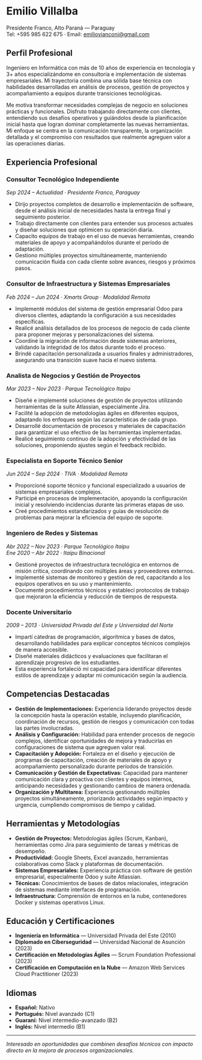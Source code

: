 # Emilio Villalba
Presidente Franco, Alto Paraná — Paraguay  
Tel: +595 985 622 675 · Email: emiliovianconi@gmail.com

## Perfil Profesional

Ingeniero en Informática con más de 10 años de experiencia en tecnología y 3+ años especializándome en consultoría e implementación de sistemas empresariales. Mi trayectoria combina una sólida base técnica con habilidades desarrolladas en análisis de procesos, gestión de proyectos y acompañamiento a equipos durante transiciones tecnológicas.

Me motiva transformar necesidades complejas de negocio en soluciones prácticas y funcionales. Disfruto trabajando directamente con clientes, entendiendo sus desafíos operativos y guiándolos desde la planificación inicial hasta que logran dominar completamente las nuevas herramientas. Mi enfoque se centra en la comunicación transparente, la organización detallada y el compromiso con resultados que realmente agreguen valor a las operaciones diarias.

## Experiencia Profesional

### Consultor Tecnológico Independiente
*Sep 2024 – Actualidad · Presidente Franco, Paraguay*
- Dirijo proyectos completos de desarrollo e implementación de software, desde el análisis inicial de necesidades hasta la entrega final y seguimiento posterior.
- Trabajo directamente con clientes para entender sus procesos actuales y diseñar soluciones que optimicen su operación diaria.
- Capacito equipos de trabajo en el uso de nuevas herramientas, creando materiales de apoyo y acompañándolos durante el período de adaptación.
- Gestiono múltiples proyectos simultáneamente, manteniendo comunicación fluida con cada cliente sobre avances, riesgos y próximos pasos.

### Consultor de Infraestructura y Sistemas Empresariales
*Feb 2024 – Jun 2024 · Xmarts Group · Modalidad Remota*
- Implementé módulos del sistema de gestión empresarial Odoo para diversos clientes, adaptando la configuración a sus necesidades específicas.
- Realicé análisis detallados de los procesos de negocio de cada cliente para proponer mejoras y personalizaciones del sistema.
- Coordiné la migración de información desde sistemas anteriores, validando la integridad de los datos durante todo el proceso.
- Brindé capacitación personalizada a usuarios finales y administradores, asegurando una transición suave hacia el nuevo sistema.

### Analista de Negocios y Gestión de Proyectos
*Mar 2023 – Nov 2023 · Parque Tecnológico Itaipu*
- Diseñé e implementé soluciones de gestión de proyectos utilizando herramientas de la suite Atlassian, especialmente Jira.
- Facilité la adopción de metodologías ágiles en diferentes equipos, adaptando los enfoques según las características de cada grupo.
- Desarrollé documentación de procesos y materiales de capacitación para garantizar el uso efectivo de las herramientas implementadas.
- Realicé seguimiento continuo de la adopción y efectividad de las soluciones, proponiendo ajustes según el feedback recibido.

### Especialista en Soporte Técnico Senior
*Jun 2024 – Sep 2024 · TIVA · Modalidad Remota*
- Proporcioné soporte técnico y funcional especializado a usuarios de sistemas empresariales complejos.
- Participé en procesos de implementación, apoyando la configuración inicial y resolviendo incidencias durante las primeras etapas de uso.
- Creé procedimientos estandarizados y guías de resolución de problemas para mejorar la eficiencia del equipo de soporte.

### Ingeniero de Redes y Sistemas
*Abr 2022 – Nov 2023 · Parque Tecnológico Itaipu*  
*Ene 2020 – Abr 2022 · Itaipu Binacional*
- Gestioné proyectos de infraestructura tecnológica en entornos de misión crítica, coordinando con múltiples áreas y proveedores externos.
- Implementé sistemas de monitoreo y gestión de red, capacitando a los equipos operativos en su uso y mantenimiento.
- Documenté procedimientos técnicos y establecí protocolos de trabajo que mejoraron la eficiencia y reducción de tiempos de respuesta.

### Docente Universitario
*2009 – 2013 · Universidad Privada del Este y Universidad del Norte*
- Impartí cátedras de programación, algorítmica y bases de datos, desarrollando habilidades para explicar conceptos técnicos complejos de manera accesible.
- Diseñé materiales didácticos y evaluaciones que facilitaran el aprendizaje progresivo de los estudiantes.
- Esta experiencia fortaleció mi capacidad para identificar diferentes estilos de aprendizaje y adaptar mi comunicación según la audiencia.

## Competencias Destacadas

- **Gestión de Implementaciones:** Experiencia liderando proyectos desde la concepción hasta la operación estable, incluyendo planificación, coordinación de recursos, gestión de riesgos y comunicación con todas las partes involucradas.
- **Análisis y Configuración:** Habilidad para entender procesos de negocio complejos, identificar oportunidades de mejora y traducirlas en configuraciones de sistema que agreguen valor real.
- **Capacitación y Adopción:** Fortaleza en el diseño y ejecución de programas de capacitación, creación de materiales de apoyo y acompañamiento personalizado durante períodos de transición.
- **Comunicación y Gestión de Expectativas:** Capacidad para mantener comunicación clara y proactiva con clientes y equipos internos, anticipando necesidades y gestionando cambios de manera ordenada.
- **Organización y Multitarea:** Experiencia gestionando múltiples proyectos simultáneamente, priorizando actividades según impacto y urgencia, cumpliendo compromisos de tiempo y calidad.

## Herramientas y Metodologías

- **Gestión de Proyectos:** Metodologías ágiles (Scrum, Kanban), herramientas como Jira para seguimiento de tareas y métricas de desempeño.
- **Productividad:** Google Sheets, Excel avanzado, herramientas colaborativas como Slack y plataformas de documentación.
- **Sistemas Empresariales:** Experiencia práctica con software de gestión empresarial, especialmente Odoo y suite Atlassian.
- **Técnicas:** Conocimientos de bases de datos relacionales, integración de sistemas mediante interfaces de programación.
- **Infraestructura:** Comprensión de entornos en la nube, contenedores Docker y sistemas operativos Linux.

## Educación y Certificaciones

- **Ingeniería en Informática** — Universidad Privada del Este (2010)
- **Diplomado en Ciberseguridad** — Universidad Nacional de Asunción (2023)
- **Certificación en Metodologías Ágiles** — Scrum Foundation Professional (2023)
- **Certificación en Computación en la Nube** — Amazon Web Services Cloud Practitioner (2023)

## Idiomas
- **Español:** Nativo
- **Portugués:** Nivel avanzado (C1)
- **Guaraní:** Nivel intermedio-avanzado (B2)
- **Inglés:** Nivel intermedio (B1)

---

*Interesado en oportunidades que combinen desafíos técnicos con impacto directo en la mejora de procesos organizacionales.*
